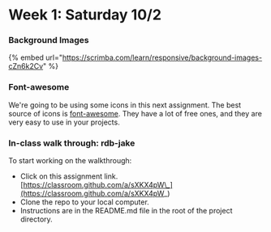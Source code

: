 # Week 1: Saturday 10/2

### Background Images

{% embed url="https://scrimba.com/learn/responsive/background-images-cZn6k2Cv" %}

### Font-awesome

We're going to be using some icons in this next assignment. The best source of icons is [font-awesome](https://fontawesome.com/). They have a lot of free ones, and they are very easy to use in your projects.



### In-class walk through: rdb-jake

To start working on the walkthrough:

* Click on this assignment link. [https://classroom.github.com/a/sXKX4pW\_](https://classroom.github.com/a/sXKX4pW_)
* Clone the repo to your local computer.
* Instructions are in the README.md file in the root of the project directory.

